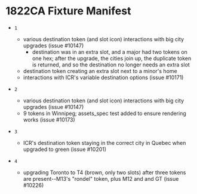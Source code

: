 # 1822CA Fixture Manifest

* `1`
  * various destination token (and slot icon) interactions with big city upgrades (issue #10147)
    * destination was in an extra slot, and a major had two tokens on one hex;
      after the upgrade, the cities join up, the duplicate token is returned,
      and so the destination no longer needs an extra slot
  * destination token creating an extra slot next to a minor's home
  * interactions with ICR's variable destination options (issue #10171)

* `2`
    * various destination token (and slot icon) interactions with big city upgrades (issue #10147)
    * 9 tokens in Winnipeg; assets_spec test added to ensure rendering works (issue #10173)

* `3`
    * ICR's destination token staying in the correct city in Quebec when
      upgraded to green (issue #10201)

* `4`
    * upgrading Toronto to T4 (brown, only two slots) after three tokens are
      present--M13's "rondel" token, plus M12 and and GT (issue #10226)
